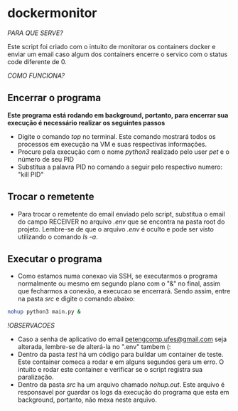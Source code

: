 # dockermonitor

*PARA QUE SERVE?*

Este script foi criado com o intuito de monitorar os containers docker e enviar um email caso algum dos containers encerre o servico com o status code diferente de 0.


*COMO FUNCIONA?*

## Encerrar o programa
 **Este programa está rodando em background, portanto, para encerrar sua execução é necessário realizar os seguintes passos**

 - Digite o comando *top* no terminal. Este comando mostrará todos os processos em execução na VM e suas respectivas informações.
 - Procure pela execução com o nome *python3* realizado pelo user *pet* e o número de seu PID
 - Substitua a palavra PID no comando a seguir pelo respectivo numero: "kill PID"


## Trocar o remetente
 - Para trocar o remetente do email enviado pelo script, substitua o email do campo RECEIVER no arquivo *.env* que se encontra na pasta root do projeto. Lembre-se de que o arquivo *.env* é oculto e pode ser visto utilizando o comando *ls -a*.


## Executar o programa
 - Como estamos numa conexao via SSH, se executarmos o programa normalmente ou mesmo em segundo plano com o "&" no final, assim que fecharmos a conexão, a execucao se encerrará. Sendo assim, entre na pasta *src* e digite o comando abaixo:

```bash
nohup python3 main.py &
```


*!OBSERVACOES*
 - Caso a senha de aplicativo do email petengcomp.ufes@gmail.com seja alterada, lembre-se de alterá-la no ".env" tambem (:
 - Dentro da pasta *test* há um código para buildar um container de teste. Este container comeca a rodar e em alguns segundos gera um erro. O intuito e rodar este container e verificar se o script registra sua paralização.
 - Dentro da pasta *src* ha um arquivo chamado *nohup.out*. Este arquivo é responsavel por guardar os logs da execução do programa que esta em background, portanto, não mexa neste arquivo.
